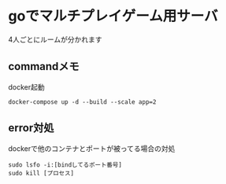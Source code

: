 # goでマルチプレイゲーム用サーバ
4人ごとにルームが分かれます
## commandメモ
docker起動
```
docker-compose up -d --build --scale app=2
```

## error対処
dockerで他のコンテナとポートが被ってる場合の対処
```
sudo lsfo -i:[bindしてるポート番号]
sudo kill [プロセス]
```
